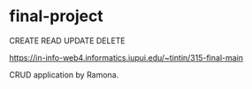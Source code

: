 # final-project

CREATE
READ
UPDATE
DELETE

https://in-info-web4.informatics.iupui.edu/~tintin/315-final-main

CRUD application by Ramona.
